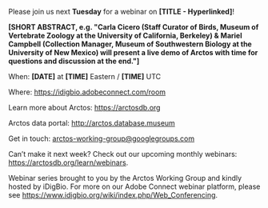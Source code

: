 Please join us next **Tuesday** for a webinar on **[TITLE - Hyperlinked]**! 

**[SHORT ABSTRACT, e.g. "Carla Cicero (Staff Curator of Birds, Museum of Vertebrate Zoology at the University of California, Berkeley) & Mariel Campbell (Collection Manager, Museum of Southwestern Biology at the University of New Mexico) will present a live demo of Arctos with time for questions and discussion at the end."]**

When: **[DATE]** at **[TIME]** Eastern / **[TIME]** UTC

Where: https://idigbio.adobeconnect.com/room

Learn more about Arctos: https://arctosdb.org

Arctos data portal: http://arctos.database.museum

Get in touch: arctos-working-group@googlegroups.com

Can’t make it next week? Check out our upcoming monthly webinars: https://arctosdb.org/learn/webinars. 

Webinar series brought to you by the Arctos Working Group and kindly hosted by iDigBio. For more on our Adobe Connect webinar platform, please see https://www.idigbio.org/wiki/index.php/Web_Conferencing.
